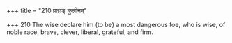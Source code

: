 +++
title = "210 प्राज्ञङ् कुलीनम्"

+++
210	The wise declare him (to be) a most dangerous foe, who is wise, of noble race, brave, clever, liberal, grateful, and firm.